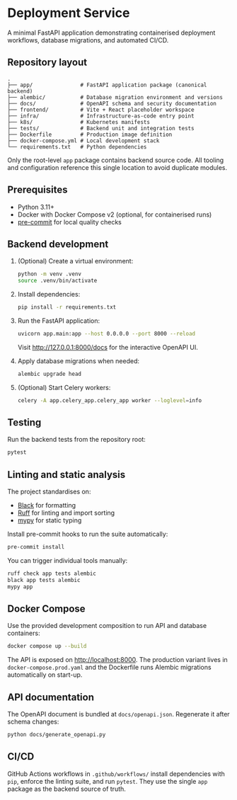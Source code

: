 # Deployment Service

A minimal FastAPI application demonstrating containerised deployment workflows, database migrations, and automated CI/CD.

## Repository layout

```
.
├── app/               # FastAPI application package (canonical backend)
├── alembic/           # Database migration environment and versions
├── docs/              # OpenAPI schema and security documentation
├── frontend/          # Vite + React placeholder workspace
├── infra/             # Infrastructure-as-code entry point
├── k8s/               # Kubernetes manifests
├── tests/             # Backend unit and integration tests
├── Dockerfile         # Production image definition
├── docker-compose.yml # Local development stack
└── requirements.txt   # Python dependencies
```

Only the root-level `app` package contains backend source code. All tooling and configuration reference this single location to avoid duplicate modules.

## Prerequisites

- Python 3.11+
- Docker with Docker Compose v2 (optional, for containerised runs)
- [pre-commit](https://pre-commit.com/#installation) for local quality checks

## Backend development

1. (Optional) Create a virtual environment:
   ```bash
   python -m venv .venv
   source .venv/bin/activate
   ```

2. Install dependencies:
   ```bash
   pip install -r requirements.txt
   ```

3. Run the FastAPI application:
   ```bash
   uvicorn app.main:app --host 0.0.0.0 --port 8000 --reload
   ```
   Visit <http://127.0.0.1:8000/docs> for the interactive OpenAPI UI.

4. Apply database migrations when needed:
   ```bash
   alembic upgrade head
   ```

5. (Optional) Start Celery workers:
   ```bash
   celery -A app.celery_app.celery_app worker --loglevel=info
   ```

## Testing

Run the backend tests from the repository root:
```bash
pytest
```

## Linting and static analysis

The project standardises on:
- [Black](https://black.readthedocs.io/) for formatting
- [Ruff](https://docs.astral.sh/ruff/) for linting and import sorting
- [mypy](http://mypy-lang.org/) for static typing

Install pre-commit hooks to run the suite automatically:
```bash
pre-commit install
```
You can trigger individual tools manually:
```bash
ruff check app tests alembic
black app tests alembic
mypy app
```

## Docker Compose

Use the provided development composition to run API and database containers:
```bash
docker compose up --build
```
The API is exposed on <http://localhost:8000>. The production variant lives in `docker-compose.prod.yaml` and the Dockerfile runs Alembic migrations automatically on start-up.

## API documentation

The OpenAPI document is bundled at `docs/openapi.json`. Regenerate it after schema changes:
```bash
python docs/generate_openapi.py
```

## CI/CD

GitHub Actions workflows in `.github/workflows/` install dependencies with `pip`, enforce the linting suite, and run `pytest`. They use the single `app` package as the backend source of truth.
